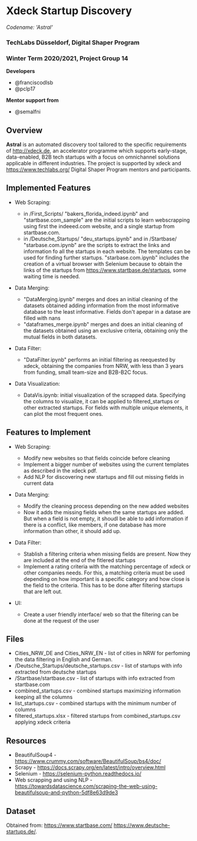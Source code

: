 # Xdeck Startup Discovery
*Codename: 'Astral'*

### TechLabs Düsseldorf, Digital Shaper Program
### Winter Term 2020/2021, Project Group 14

**Developers**
* @franciscodlsb
* @pclp17

**Mentor support from**
* @semalfni


## Overview

**Astral** is an automated discovery tool tailored to the specific requirements of http://xdeck.de, an accelerator programme which supports early-stage, data-enabled, B2B tech startups with a focus on omnichannel solutions applicable in different industries. The project is supported by xdeck and https://www.techlabs.org/ Digital Shaper Program mentors and participants.


## Implemented Features
- Web Scraping:
   * in /First_Scripts/ "bakers_florida_indeed.ipynb" and "startbase.com_sample" are the initial scripts to learn webscrapping using first the indeeed.com website, and a single startup from startbase.com.
   * in /Deutsche_Startups/ "deu_startups.ipynb" and in /Startbase/ "starbase.com.ipynb" are the scripts to extract the links and information fo all the startups in each website. The templates can be used for finding further startups. "starbase.com.ipynb" includes the creation of a virtual browser with Selenium because to obtain the links of the startups from https://www.startbase.de/startups, some waiting time is needed.

- Data Merging:
   * "DataMerging.ipynb" merges and does an initial cleaning of the datasets obtained adding information from the most informative database to the least informative. Fields don't apepar in a datase are filled with nans
   * "dataframes_merge.ipynb" merges and does an initial cleaning of the datasets obtained using an exclusive criteria, obtaining only the mutual fields in both datasets.

- Data Filter:
   * "DataFilter.ipynb" performs an initial filtering as reequested by xdeck, obtaining the companies from NRW, with less than 3 years from funding, small team-size and B2B-B2C  focus.
   
- Data Visualization:
   * DataVis.ipynb: initial visualization of the scrapped data. Specifying the columns to visualize, it can be applied to filtered_startups or other extracted startups. For fields with multiple unique elements, it can plot the most frequent ones.


## Features to Implement
- Web Scraping: 
   * Modify new websites so that fields coincide before cleaning
   * Implement a bigger number of websites using the current templates as described in the xdeck pdf.
   * Add NLP for discovering new startups and fill out missing fields in current data

- Data Merging: 
   * Modify the cleaning process depending on the new added websites
   * Now it adds the missing fields when the same startups are added. But when a field is not empty, it shoudl be able to add information if there is a conflict, like members, if one database has more information than other, it should add up.
- Data Filter:
   * Stablish a filtering criteria when missing fields are present. Now they are included at the end of the fitlered startups
   * Implement a rating criteria with the matching percentage of xdeck or other companies needs. For this, a matching criteria must be used depending on how important is a specific category and how close is the field to the criteria. This has to be done after filtering startups that are left out.
- UI:
   * Create a user friendly interface/ web so that the filtering can be done at the request of the user


## Files
- Cities_NRW_DE and Cities_NRW_EN - list of cities in NRW for perfoming the data filtering in English and German.
- /Deutsche_Startups/deutsche_startups.csv - list of startups with info extracted from deutsche startups
- /Startbase/startbase.csv - list of startups with info extracted from startbase.com
- combined_startups.csv - combined startups maximizing information keeping all the columns
- list_startups.csv - combined startups with the minimum number of columns
- filtered_startups.xlsx - filtered startups from combined_startups.csv applying xdeck criteria


## Resources
- BeautifulSoup4 - https://www.crummy.com/software/BeautifulSoup/bs4/doc/
- Scrapy - https://docs.scrapy.org/en/latest/intro/overview.html
- Selenium - https://selenium-python.readthedocs.io/
- Web scrapping and using NLP - https://towardsdatascience.com/scraping-the-web-using-beautifulsoup-and-python-5df8e63d9de3


## Dataset
Obtained from:
https://www.startbase.com/
https://www.deutsche-startups.de/.


